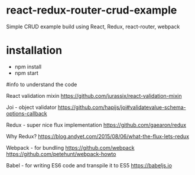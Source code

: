 # react-redux-router-crud-example
Simple CRUD example build using React, Redux, react-router, webpack

# installation

- npm install
- npm start

#info to understand the code

React validation mixin
https://github.com/jurassix/react-validation-mixin

Joi - object validator
https://github.com/hapijs/joi#validatevalue-schema-options-callback

Redux - super nice flux implementation
https://github.com/gaearon/redux

Why Redux?
https://blog.andyet.com/2015/08/06/what-the-flux-lets-redux

Webpack - for bundling
https://github.com/webpack
https://github.com/petehunt/webpack-howto

Babel - for writing ES6 code and transpile it to ES5
https://babeljs.io

